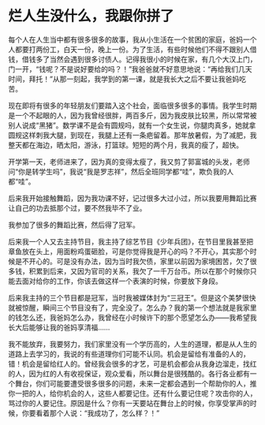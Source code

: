 # 烂人生没什么，我跟你拼了

每个人在人生当中都有很多很多的故事，我从小生活在一个贫困的家庭，爸妈一个人都要打两份工，白天一份，晚上一份。为了生活，有些时候他们不得不跟别人借钱，借钱多了当然会遇到很多讨债人。记得我很小的时候在家，有几个大汉上门，门一开，“钱呢？不是说好要给的吗？！”我爸爸就不好意思地说：“再给我们几天时间，拜托！”从那一刻起，我学到的第一课，就是我长大之后不要让我爸妈吃苦。 

现在即将有很多的年轻朋友们要踏入这个社会，面临很多很多的事情。我学生时期是一个不起眼的人，因为我曾经很胖，两百多斤，因为我皮肤比较黑，所以常常被别人说成“黑猪”。数学课不是会有圆规吗，就有一个女生说，你腿肉真多，她就拿圆规这样刺我大腿，到现在，我腿上还有一条疤留着。那年放暑假，为了减肥，我整天都在海边，晒太阳，游泳，打篮球。短短的两个月，我真的瘦了，超快。 

开学第一天，老师进来了，因为真的变得太瘦了，我又剪了郭富城的头发，老师问“你是转学生吗”，我说“我是罗志祥”，然后全班同学都“哇”，欺负我的人都“哇”。 

后来我开始接触舞蹈，因为我功课不好，记过很多大过小过，所以我要用舞蹈比赛让自己的功去抵那个过，要不然我毕不了业。 

我参加了很多的舞蹈比赛，然后得了冠军。 

后来我一个人又去主持节目，我主持了综艺节目《少年兵团》，在节目里我甚至把章鱼放在头上，用面粉鸡蛋砸脸，可是你觉得我是开心的吗？不开心，其实那个时候是不开心的。可是没有办法，因为当时我欠债，家里以前因为家境困苦，欠了很多钱，积累到后来，又因为官司的关系，我欠了一千万台币。所以在那个时候你只能去面对给你的工作，你该去做这样一个表演的时候，你要放下身段。 

后来我主持的三个节目都是冠军，当时我被媒体封为“三冠王”。但是这个美梦很快就被惊醒，瞬间三个节目没有了，完全没了。怎么办？我的第一个想法就是我家里的钱怎么还，我爸妈怎么办，我曾经在小时候许下的那个愿望怎么办——我希望我长大后能够让我的爸妈享清福…… 

我不能放弃，我要努力，我们家里没有一个学历高的，人生的道理，都是从人生的道路上去学习的，我说的有些道理你们可能不认同。机会是留给有准备的人的，错！机会是留给红人的。曾经我会很多的才艺，可是机会都会从我身边溜走，找红的人，因为红的人有收视保证，观众爱看，所以舞台是很残酷的。各行各业都有一个舞台，你们可能要遭受很多很多的问题，未来一定都会遇到一个帮助你的人，推你一把的人，给你机会的人，这些人都要记住。还有什么要记住呢？攻击你的人，骂过你的人要记住。原因是什么？你有一天要站在舞台上的时候，你享受掌声的时候，你要看着那个人说：“我成功了，怎么样？！”